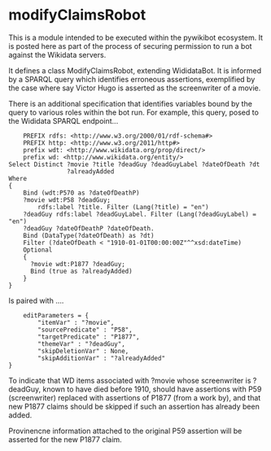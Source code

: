 # modifyClaimsRobot

This is a module intended to be executed within the pywikibot ecosystem. It is posted here as part of the process of securing permission to run a bot against the Wikidata servers.

It defines a class ModifyClaimsRobot, extending WididataBot. It is informed by a SPARQL query which identifies erroneous assertions, exemplified by the case where say Victor Hugo is asserted as the screenwriter of a movie. 

There is an additional specification that identifies variables bound by the query to various roles within the bot run. For example, this query, posed to the Wididata SPARQL endpoint...

```
    PREFIX rdfs: <http://www.w3.org/2000/01/rdf-schema#>
    PREFIX http: <http://www.w3.org/2011/http#>
    prefix wdt: <http://www.wikidata.org/prop/direct/>
    prefix wd: <http://www.wikidata.org/entity/>
Select Distinct ?movie ?title ?deadGuy ?deadGuyLabel ?dateOfDeath ?dt 
                ?alreadyAdded
Where
{
    Bind (wdt:P570 as ?dateOfDeathP)
    ?movie wdt:P58 ?deadGuy;
        rdfs:label ?title. Filter (Lang(?title) = "en")
    ?deadGuy rdfs:label ?deadGuyLabel. Filter (Lang(?deadGuyLabel) = "en")
    ?deadGuy ?dateOfDeathP ?dateOfDeath.
    Bind (DataType(?dateOfDeath) as ?dt)
    Filter (?dateOfDeath < "1910-01-01T00:00:00Z"^^xsd:dateTime)
    Optional
    {
      ?movie wdt:P1877 ?deadGuy;
      Bind (true as ?alreadyAdded)
    }
}
```
Is paired with ....
```
    editParameters = {
        "itemVar" : "?movie",
        "sourcePredicate" : "P58",
        "targetPredicate" : "P1877",
        "themeVar" : "?deadGuy",
        "skipDeletionVar" : None,
        "skipAdditionVar" : "?alreadyAdded"
}
```

To indicate that WD items associated with ?movie whose screenwriter is ?deadGuy, known to have died before 1910, should have assertions with P59 (screenwriter) replaced with assertions of P1877 (from a work by), and that new P1877 claims should be skipped if such an assertion has already been added.

Provinencne information attached to the original P59 assertion will be asserted for the new P1877 claim.



